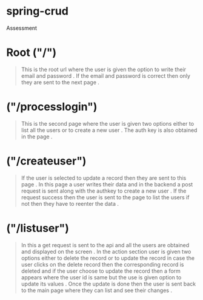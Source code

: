 # spring-crud
Assessment 

# Root ("/")
> This is the root url where the user is given the option to write their email and password . If the email and password is correct then only they are sent to the next page .

# ("/processlogin")
> This is the second page where the user is given two options either to list all the users or to create a new user . The auth key is also obtained in the page . 

# ("/createuser")
> If the user is selected to update a record then they are sent to this page . In this page a user writes their data and in the backend a post request is sent along with the authkey to create a new user . If the request success then the user is sent to the page to list the users if not then they have to reenter the data .

# ("/listuser")
> In this a get request is sent to the api and all the users are obtained and displayed on the screen . In the action section user is given two options either to delete the record or to update the record in case the user clicks on the delete record then the corresponding record is deleted and if the user choose to update the record then a form appears where the user id is same but the use is given option to update its values . Once the update is done then the user is sent back to the main page where they can list and see their changes .
 

